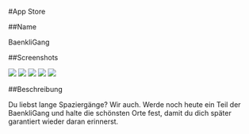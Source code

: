 #App Store

##Name

BaenkliGang

##Screenshots

![](Bilder/Screenshot_20210303-110323.png)
![](Bilder/Screenshot_20210303-110329.png)
![](Bilder/Screenshot_20210303-110641.png)
![](Bilder/Screenshot_20210303-110649.png)
![](Bilder/Screenshot_20210303-110701.png)

##Beschreibung

Du liebst lange Spaziergänge? Wir auch. Werde noch heute ein Teil der BaenkliGang und halte die schönsten Orte fest, damit du dich später garantiert wieder daran erinnerst.
